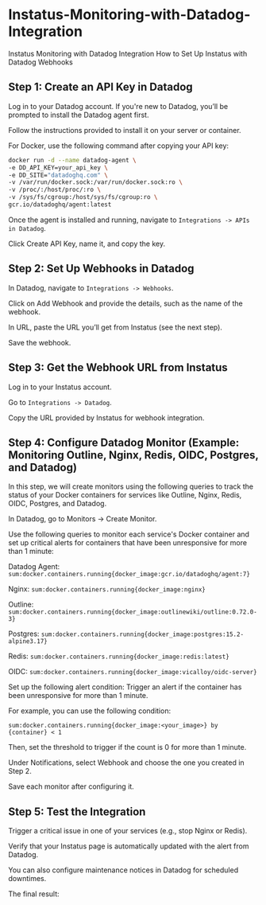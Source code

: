 # Instatus-Monitoring-with-Datadog-Integration
Instatus Monitoring with Datadog Integration
How to Set Up Instatus with Datadog Webhooks


## Step 1: Create an API Key in Datadog

Log in to your Datadog account. If you're new to Datadog, you’ll be prompted to install the Datadog agent first. 

Follow the instructions provided to install it on your server or container.

For Docker, use the following command after copying your API key:

```bash
docker run -d --name datadog-agent \
-e DD_API_KEY=your_api_key \
-e DD_SITE="datadoghq.com" \
-v /var/run/docker.sock:/var/run/docker.sock:ro \
-v /proc/:/host/proc/:ro \
-v /sys/fs/cgroup:/host/sys/fs/cgroup:ro \
gcr.io/datadoghq/agent:latest
```
Once the agent is installed and running, navigate to `Integrations -> APIs in Datadog`.

Click Create API Key, name it, and copy the key.

## Step 2: Set Up Webhooks in Datadog

In Datadog, navigate to `Integrations -> Webhooks`.

Click on Add Webhook and provide the details, such as the name of the webhook.

In URL, paste the URL you’ll get from Instatus (see the next step).

Save the webhook.

## Step 3: Get the Webhook URL from Instatus

Log in to your Instatus account.

Go to `Integrations -> Datadog`.

Copy the URL provided by Instatus for webhook integration.

## Step 4: Configure Datadog Monitor (Example: Monitoring Outline, Nginx, Redis, OIDC, Postgres, and Datadog)

In this step, we will create monitors using the following queries to track the status of your Docker containers for services like Outline, Nginx, Redis, OIDC, Postgres, and Datadog.

In Datadog, go to Monitors -> Create Monitor.

Use the following queries to monitor each service's Docker container and set up critical alerts for containers that have been unresponsive for more than 1 minute:

Datadog Agent:
`sum:docker.containers.running{docker_image:gcr.io/datadoghq/agent:7}`

Nginx:
`sum:docker.containers.running{docker_image:nginx}`

Outline:
`sum:docker.containers.running{docker_image:outlinewiki/outline:0.72.0-3}`

Postgres:
`sum:docker.containers.running{docker_image:postgres:15.2-alpine3.17}`

Redis:
`sum:docker.containers.running{docker_image:redis:latest}`

OIDC:
`sum:docker.containers.running{docker_image:vicalloy/oidc-server}`

Set up the following alert condition: Trigger an alert if the container has been unresponsive for more than 1 minute.

For example, you can use the following condition:

`sum:docker.containers.running{docker_image:<your_image>} by {container} < 1`

Then, set the threshold to trigger if the count is 0 for more than 1 minute.

Under Notifications, select Webhook and choose the one you created in Step 2.

Save each monitor after configuring it.

## Step 5: Test the Integration

Trigger a critical issue in one of your services (e.g., stop Nginx or Redis).

Verify that your Instatus page is automatically updated with the alert from Datadog.

You can also configure maintenance notices in Datadog for scheduled downtimes.

The final result:


